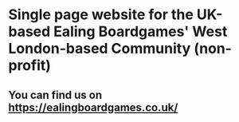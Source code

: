 # Single page website for the UK-based Ealing Boardgames' West London-based Community (non-profit)
## You can find us on https://ealingboardgames.co.uk/